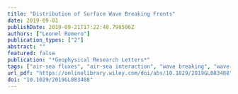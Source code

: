 ```yaml
---
title: "Distribution of Surface Wave Breaking Fronts"
date: 2019-09-01
publishDate: 2019-09-21T17:22:48.798506Z
authors: ["Leonel Romero"]
publication_types: ["2"]
abstract: ""
featured: false
publication: "*Geophysical Research Letters*"
tags: ["air-sea fluxes", "air-sea interaction", "wave breaking", "wave-current interactions"]
url_pdf: "https://onlinelibrary.wiley.com/doi/abs/10.1029/2019GL083408"
doi: "10.1029/2019GL083408"
---
```


